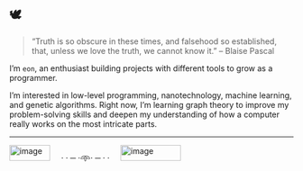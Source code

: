 ## 🕊️

>“Truth is so obscure in these times, and falsehood so established, that, unless we love the truth, we cannot know it.” – Blaise Pascal

I’m `eon`, an enthusiast building projects with different tools to grow as a programmer.

I’m interested in low-level programming, nanotechnology, machine learning, and genetic algorithms. Right now, I’m learning graph theory to improve my problem-solving skills and deepen my understanding of how a computer really works on the most intricate parts.

- - - 

<img width="72" height="28" alt="image" src="https://github.com/user-attachments/assets/23b7c995-c61f-4059-b6cc-2166c8d1dfac" />   &nbsp;&nbsp;&nbsp;   · · ─ ·𖥸· ─ · ·   &nbsp;&nbsp;&nbsp;     <img width="107" height="28" alt="image" src="https://github.com/user-attachments/assets/f07fb489-16ea-4ccf-8cf3-ec0d62068695" /> 
 

